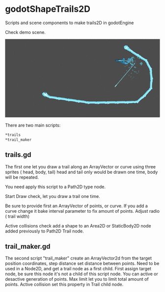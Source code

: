 # godotShapeTrails2D
Scripts and scene components to make trails2D in godotEngine

Check demo scene.

<img src="graphics/out.gif" />


There are two main scripts:

	*trails
	*trail_maker


## trails.gd
The first one let you draw a trail along an ArrayVector or curve using three sprites ( head, body, tail)
head and tail only would be drawn one time, body will be repeated.

You need apply this script to a Path2D type node.


Start Draw check, let you draw a trail one time.

Be sure to provide first an ArrayVector of points, or curve.
If you add a curve change it bake interval parameter to fix amount of points.
Adjust radio ( trail  width)

Active collisions check add a shape to an Area2D or StaticBody2D node added previously to Path2D Trail node.


## trail_maker.gd
The second script "trail_maker" create an ArrayVector2d from  the target position coordinates, step distance set distance between points.
Need to be used in a Node2D, and get a trail node as a first child. 
First assign target node, be sure this node it's not a child of this script node.
You can active or desactive generation of points.
Max limit let you to limit total amount of points.
Active collision set this property in Trail child node. 
